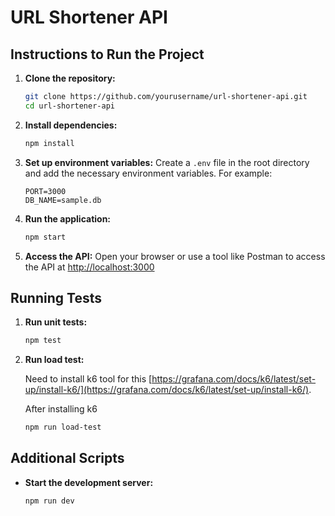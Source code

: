# URL Shortener API

## Instructions to Run the Project

1. **Clone the repository:**

   ```bash
   git clone https://github.com/yourusername/url-shortener-api.git
   cd url-shortener-api
   ```

2. **Install dependencies:**

   ```bash
   npm install
   ```

3. **Set up environment variables:**
   Create a `.env` file in the root directory and add the necessary environment variables. For example:

   ```env
   PORT=3000
   DB_NAME=sample.db
   ```

4. **Run the application:**

   ```bash
   npm start
   ```

5. **Access the API:**
   Open your browser or use a tool like Postman to access the API at [http://localhost:3000](http://localhost:3000)

## Running Tests

1. **Run unit tests:**

   ```bash
   npm test
   ```

2. **Run load test:**

   Need to install k6 tool for this [https://grafana.com/docs/k6/latest/set-up/install-k6/](https://grafana.com/docs/k6/latest/set-up/install-k6/).

   After installing k6

   ```bash
   npm run load-test
   ```

## Additional Scripts

- **Start the development server:**

  ```bash
  npm run dev
  ```
